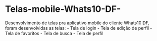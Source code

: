 # Telas-mobile-Whats10-DF-
Desenvolvimento de telas pra aplicativo mobile do cliente Whats10 DF, foram desenvolvidas as telas:   - Tela de login  - Tela de edição de perfil  - Tela de favoritos  - Tela de busca  - Tela de perfil 
